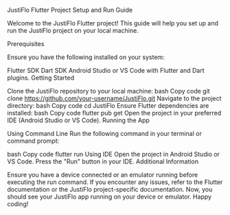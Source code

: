 JustiFlo Flutter Project Setup and Run Guide

Welcome to the JustiFlo Flutter project! This guide will help you set up and run the JustiFlo project on your local machine.

Prerequisites

Ensure you have the following installed on your system:

Flutter SDK
Dart SDK
Android Studio or VS Code with Flutter and Dart plugins.
Getting Started

Clone the JustiFlo repository to your local machine:
bash
Copy code
git clone https://github.com/your-username/JustiFlo.git
Navigate to the project directory:
bash
Copy code
cd JustiFlo
Ensure Flutter dependencies are installed:
bash
Copy code
flutter pub get
Open the project in your preferred IDE (Android Studio or VS Code).
Running the App

Using Command Line
Run the following command in your terminal or command prompt:

bash
Copy code
flutter run
Using IDE
Open the project in Android Studio or VS Code.
Press the "Run" button in your IDE.
Additional Information

Ensure you have a device connected or an emulator running before executing the run command.
If you encounter any issues, refer to the Flutter documentation or the JustiFlo project-specific documentation.
Now, you should see your JustiFlo app running on your device or emulator. Happy coding!



